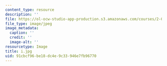 ```yaml
---
content_type: resource
description: ''
file: https://ol-ocw-studio-app-production.s3.amazonaws.com/courses/2-003-modeling-dynamics-and-control-i-spring-2005/91cbcf96be18dc4e9c33946e7fb96770_i.jpg
file_type: image/jpeg
image_metadata:
  caption: ''
  credit: ''
  image-alt: ''
resourcetype: Image
title: i.jpg
uid: 91cbcf96-be18-dc4e-9c33-946e7fb96770
---
```

